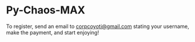 # Py-Chaos-MAX
To register, send an email to corpcoyoti@gmail.com stating your username, make the payment, and start enjoying!
